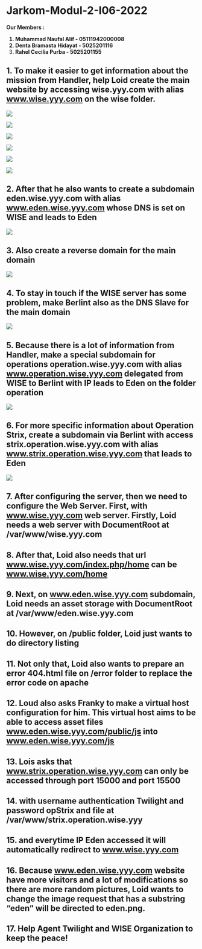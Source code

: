 # Jarkom-Modul-2-I06-2022
<strong> Our Members :
1. Muhammad Naufal Alif - 05111942000008
2. Denta Bramasta Hidayat - 5025201116
3. Rahel Cecilia Purba - 5025201155 </strong>



## 1. To make it easier to get information about the mission from Handler, help Loid create the main website by accessing wise.yyy.com with alias www.wise.yyy.com on the wise folder.

![](https://i.ibb.co/tctFB8x/1.jpg)

![](https://i.ibb.co/235FZqG/1-1.jpg)

![](https://i.ibb.co/1d4NNb4/1-2.jpg)

![](https://i.ibb.co/X2zbSdh/1-3.jpg)

![](https://i.ibb.co/Qf7KCTC/1-4.jpg)

![](https://i.ibb.co/xhvdR0L/1-5.jpg)

## 2. After that he also wants to create a subdomain eden.wise.yyy.com with alias www.eden.wise.yyy.com whose DNS is set on WISE and leads to Eden 

![](https://i.ibb.co/6gzjWGh/2.jpg)

## 3. Also create a reverse domain for the main domain 

![](https://i.ibb.co/5LgVdPD/3.jpg)

## 4. To stay in touch if the WISE server has some problem, make Berlint also as the DNS Slave for the main domain 

![](https://i.ibb.co/9qwVdLn/4.jpg)

## 5. Because there is a lot of information from Handler, make a special subdomain for operations operation.wise.yyy.com with alias www.operation.wise.yyy.com delegated from WISE to Berlint with IP leads to Eden on the folder operation 

![](https://i.ibb.co/6ZkkF8Y/5.jpg)

## 6. For more specific information about Operation Strix, create a subdomain via Berlint with access strix.operation.wise.yyy.com with alias www.strix.operation.wise.yyy.com that leads to Eden 

![](https://i.ibb.co/6ZkkF8Y/5.jpg)

## 7. After configuring the server, then we need to configure the Web Server. First, with www.wise.yyy.com web server. Firstly, Loid needs a web server with DocumentRoot at /var/www/wise.yyy.com 

## 8. After that, Loid also needs that url www.wise.yyy.com/index.php/home can be www.wise.yyy.com/home 

## 9. Next, on www.eden.wise.yyy.com subdomain, Loid needs an asset storage with DocumentRoot at /var/www/eden.wise.yyy.com 

## 10. However, on /public folder, Loid just wants to do directory listing 

## 11. Not only that, Loid also wants to prepare an error 404.html file on /error folder to replace the error code on apache 

## 12. Loud also asks Franky to make a virtual host configuration for him. This virtual host aims to be able to access asset files www.eden.wise.yyy.com/public/js into www.eden.wise.yyy.com/js 

## 13. Lois asks that www.strix.operation.wise.yyy.com can only be accessed through port 15000 and port 15500 

## 14. with username authentication Twilight and password opStrix and file at /var/www/strix.operation.wise.yyy 

## 15. and everytime IP Eden accessed it will automatically redirect to www.wise.yyy.com 

## 16. Because www.eden.wise.yyy.com website have more visitors and a lot of modifications so there are more random pictures, Loid wants to change the image request that has a substring “eden” will be directed to eden.png.

## 17.  Help Agent Twilight and WISE Organization to keep the peace! 

